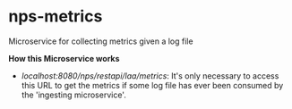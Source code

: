 # nps-metrics
Microservice for collecting metrics given a log file

**How this Microservice works**
<br/>
- _localhost:8080/nps/restapi/laa/metrics_: It's only necessary to access this URL to get the metrics if some log file has ever been consumed by the 'ingesting microservice'.
